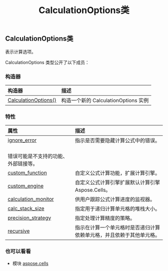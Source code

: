 ﻿---
title: CalculationOptions类
second_title: Aspose.Cells for Python via .NET API 参考资料
description:
type: docs
weight: 130
url: /zh/python-net/aspose.cells/calculationoptions/
is_root: false
---
##  CalculationOptions类
表示计算选项。



CalculationOptions 类型公开了以下成员：

### 构造器
|构造器|描述|
| :- | :- |
| [CalculationOptions()](/cells/zh/python-net/aspose.cells/calculationoptions/__init__/#) |构造一个新的 CalculationOptions 实例|


### 特性
|属性|描述|
| :- | :- |
| [ignore_error](/cells/zh/python-net/aspose.cells/calculationoptions/ignore_error) |指示是否需要隐藏计算公式中的错误。<br/>错误可能是不支持的功能、外部链接等。|
| [custom_function](/cells/zh/python-net/aspose.cells/calculationoptions/custom_function) |自定义公式计算功能，扩展计算引擎。|
| [custom_engine](/cells/zh/python-net/aspose.cells/calculationoptions/custom_engine) |自定义公式计算引擎扩展默认计算引擎Aspose.Cells。|
| [calculation_monitor](/cells/zh/python-net/aspose.cells/calculationoptions/calculation_monitor) |供用户跟踪公式计算进度的监视器。|
| [calc_stack_size](/cells/zh/python-net/aspose.cells/calculationoptions/calc_stack_size) |指定用于递归计算单元格的堆栈大小。|
| [precision_strategy](/cells/zh/python-net/aspose.cells/calculationoptions/precision_strategy) |指定处理计算精度的策略。|
| [recursive](/cells/zh/python-net/aspose.cells/calculationoptions/recursive) |指示在计算一个单元格时是否递归计算依赖单元格，并且依赖于其他单元格。|



### 也可以看看
* 模块 [aspose.cells](..)
